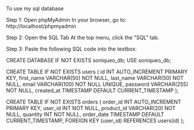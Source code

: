 To use my sql database

Step 1:
    Open phpMyAdmin
    In your browser, go to:
    http://localhost/phpmyadmin

Step 2:
    Open the SQL Tab
    At the top menu, click the "SQL" tab.

Step 3:
    Paste the following SQL code into the textbox:

   CREATE DATABASE IF NOT EXISTS soniqueo_db;
USE soniqueo_db;

CREATE TABLE IF NOT EXISTS users (
    id INT AUTO_INCREMENT PRIMARY KEY,
    first_name VARCHAR(50) NOT NULL,
    last_name VARCHAR(50) NOT NULL,
    email VARCHAR(100) NOT NULL UNIQUE,
    password VARCHAR(255) NOT NULL,
    created_at TIMESTAMP DEFAULT CURRENT_TIMESTAMP
);

CREATE TABLE IF NOT EXISTS orders (
    order_id INT AUTO_INCREMENT PRIMARY KEY,
    user_id INT NOT NULL,
    product_id VARCHAR(20) NOT NULL,
    quantity INT NOT NULL,
    order_date TIMESTAMP DEFAULT CURRENT_TIMESTAMP,
    FOREIGN KEY (user_id) REFERENCES users(id)
);
